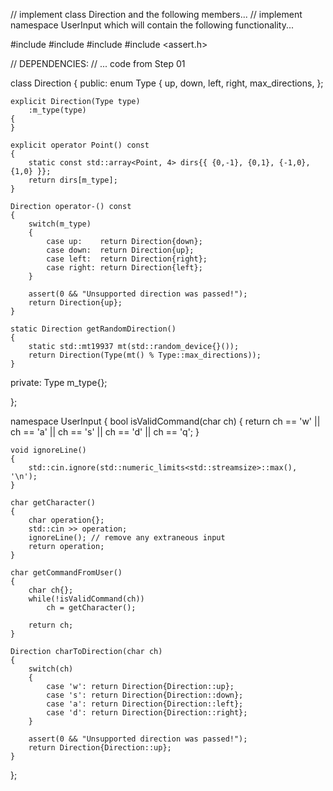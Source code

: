 // implement class Direction and the following members...
// implement namespace UserInput which will contain the following functionality...

#include <iostream>
#include <array>
#include <random>
#include <assert.h>

// DEPENDENCIES:
// ... code from Step 01

class Direction
{
public:
    enum Type
    {
        up,
        down,
        left,
        right,
        max_directions,
    };

    explicit Direction(Type type)
        :m_type(type)
    {
    }

    explicit operator Point() const
    {
        static const std::array<Point, 4> dirs{{ {0,-1}, {0,1}, {-1,0}, {1,0} }};
        return dirs[m_type];
    }

    Direction operator-() const
    {
        switch(m_type)
        {
            case up:    return Direction{down};
            case down:  return Direction{up};
            case left:  return Direction{right};
            case right: return Direction{left};
        }

        assert(0 && "Unsupported direction was passed!");
        return Direction{up};
    }

    static Direction getRandomDirection()
    {
        static std::mt19937 mt(std::random_device{}());
        return Direction(Type(mt() % Type::max_directions));
    }

private:
    Type m_type{};

};

namespace UserInput
{
    bool isValidCommand(char ch)
    {
        return ch == 'w'
            || ch == 'a'
            || ch == 's'
            || ch == 'd'
            || ch == 'q';
    }

    void ignoreLine()
    {
        std::cin.ignore(std::numeric_limits<std::streamsize>::max(), '\n');
    }

    char getCharacter()
    {
        char operation{};
        std::cin >> operation;
        ignoreLine(); // remove any extraneous input
        return operation;
    }

    char getCommandFromUser()
    {
        char ch{}; 
        while(!isValidCommand(ch))
            ch = getCharacter();

        return ch;
    }

    Direction charToDirection(char ch)
    {
        switch(ch)
        {
            case 'w': return Direction{Direction::up};
            case 's': return Direction{Direction::down};
            case 'a': return Direction{Direction::left};
            case 'd': return Direction{Direction::right};
        }

        assert(0 && "Unsupported direction was passed!");
        return Direction{Direction::up};
    }
};
